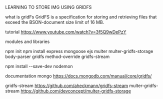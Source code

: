 LEARNING TO STORE IMG USING GRIDFS

what is gridFs
GridFS is a specification for storing and retrieving files that exceed the BSON-document size limit of 16 MB.

tutorial
https://www.youtube.com/watch?v=3f5Q9wDePzY

modules and libraries

npm init
npm install express mongoose ejs multer multer-gridfs-storage body-parser gridfs method-override gridfs-stream

npm install --save-dev nodemon

documentation mongo
https://docs.mongodb.com/manual/core/gridfs/

gridfs-stream
https://github.com/aheckmann/gridfs-stream
multer-gridfs-stream
https://github.com/devconcept/multer-gridfs-storage
